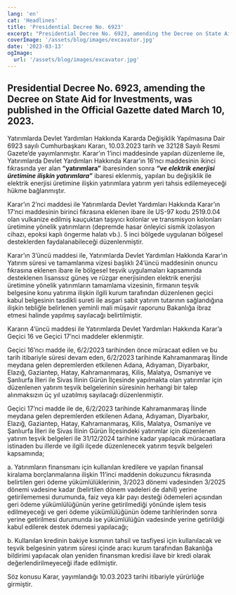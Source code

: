 ```yaml
---
lang: 'en'
cat: 'Headlines'
title: 'Presidential Decree No. 6923'
excerpt: "Presidential Decree No. 6923, amending the Decree on State Aid for Investments, was published in the Official Gazette dated March 10, 2023."
coverImage: '/assets/blog/images/excavator.jpg'
date: '2023-03-13'
ogImage:
  url: '/assets/blog/images/excavator.jpg'
---
```


## Presidential Decree No. 6923, amending the Decree on State Aid for Investments, was published in the Official Gazette dated March 10, 2023.

Yatırımlarda Devlet Yardımları Hakkında Kararda Değişiklik Yapılmasına Dair 6923 sayılı Cumhurbaşkanı Kararı, 10.03.2023 tarih ve 32128 Sayılı Resmi Gazete’de yayımlanmıştır. Karar’ın 1’inci maddesinde yapılan düzenleme ile, Yatırımlarda Devlet Yardımları Hakkında Karar’ın 16’ncı maddesinin ikinci fıkrasında yer alan **“yatırımlara”** ibaresinden sonra **_“ve elektrik enerjisi üretimine ilişkin yatırımlara”_** ibaresi eklenmiş, yapılan bu değişiklik ile elektrik enerjisi üretimine ilişkin yatırımlara yatırım yeri tahsis edilemeyeceği hükme bağlanmıştır.

Karar’ın 2’nci maddesi ile Yatırımlarda Devlet Yardımları Hakkında Karar’ın 17’nci maddesinin birinci fıkrasına eklenen ibare ile US-97 kodu 2519.0.04 olan vulkanize edilmiş kauçuktan taşıyıcı kolonlar ve transmisyon kolonları üretimine yönelik yatırımların (depremde hasar önleyici sismik izolasyon cihazı, epoksi kaplı öngerme halatı vb.).  5 inci bölgede uygulanan bölgesel desteklerden faydalanabileceği düzenlenmiştir.

Karar’ın 3’üncü maddesi ile, Yatırımlarda Devlet Yardımları Hakkında Karar’ın Yatırım süresi ve tamamlanma vizesi başlıklı 24’üncü maddesinin onuncu fıkrasına eklenen ibare ile bölgesel teşvik uygulamaları kapsamında desteklenen lisanssız güneş ve rüzgar enerjisinden elektrik enerjisi üretimine yönelik yatırımların tamamlama vizesinin, firmanın teşvik belgesine konu yatırıma ilişkin ilgili kurum tarafından düzenlenen geçici kabul belgesinin tasdikli sureti ile asgari sabit yatırım tutarının sağlandığına ilişkin tebliğle belirlenen yeminli mali müşavir raporunu Bakanlığa ibraz etmesi halinde yapılmış sayılacağı belirtilmiştir.

Kararın 4’üncü maddesi ile Yatırımlarda Devlet Yardımları Hakkında Karar’a Geçici 16 ve Geçici 17’nci maddeler eklenmiştir.

Geçici 16’ncı madde ile, 6/2/2023 tarihinden önce müracaat edilen ve bu tarih itibariyle süresi devam eden, 6/2/2023 tarihinde Kahramanmaraş İlinde meydana gelen depremlerden etkilenen Adana, Adıyaman, Diyarbakır, Elazığ, Gaziantep, Hatay, Kahramanmaraş, Kilis, Malatya, Osmaniye ve Şanlıurfa İlleri ile Sivas İlinin Gürün İlçesinde yapılmakta olan yatırımlar için düzenlenen yatırım teşvik belgelerinin süresinin herhangi bir talep alınmaksızın üç yıl uzatılmış sayılacağı düzenlenmiştir.

Geçici 17’nci madde ile de, 6/2/2023 tarihinde Kahramanmaraş İlinde meydana gelen depremlerden etkilenen Adana, Adıyaman, Diyarbakır, Elazığ, Gaziantep, Hatay, Kahramanmaraş, Kilis, Malatya, Osmaniye ve Şanlıurfa İlleri ile Sivas İlinin Gürün İlçesindeki yatırımlar için düzenlenen yatırım teşvik belgeleri ile 31/12/2024 tarihine kadar yapılacak müracaatlara istinaden bu illerde ve ilgili ilçede düzenlenecek yatırım teşvik belgeleri kapsamında;

a. Yatırımların finansmanı için kullanılan kredilere ve yapılan finansal kiralama borçlanmalarına ilişkin 11’inci maddenin dokuzuncu fıkrasında belirtilen geri ödeme yükümlülüklerinin, 3/2023 dönemi vadesinden 3/2025 dönemi vadesine kadar (belirtilen dönem vadeleri de dahil) yerine getirilememesi durumunda, faiz veya kâr payı desteği ödemeleri açısından geri ödeme yükümlülüğünün yerine getirilmediği yönünde işlem tesis edilmeyeceği ve geri ödeme yükümlülüğünün ödeme tarihlerinden sonra yerine getirilmesi durumunda ise yükümlülüğün vadesinde yerine getirildiği kabul edilerek destek ödemesi yapılacağı;

b. Kullanılan kredinin bakiye kısmının tahsil ve tasfiyesi için kullanılacak ve teşvik belgesinin yatırım süresi içinde aracı kurum tarafından Bakanlığa bildirimi yapılacak olan yeniden finansman kredisi ilave bir kredi olarak değerlendirilmeyeceği ifade edilmiştir.

Söz konusu Karar, yayımlandığı 10.03.2023 tarihi itibariyle yürürlüğe girmiştir.